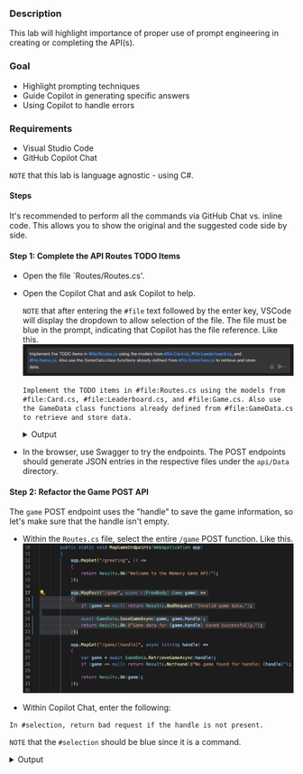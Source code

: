 ### Description

This lab will highlight importance of proper use of prompt engineering in creating or completing the API(s).

### Goal

- Highlight prompting techniques
- Guide Copilot in generating specific answers
- Using Copilot to handle errors

### Requirements

- Visual Studio Code
- GitHub Copilot Chat

`NOTE` that this lab is language agnostic - using C#.

#### Steps

It's recommended to perform all the commands via GitHub Chat vs. inline code. This allows you to show the original and the suggested code side by side.

#### Step 1: Complete the API Routes TODO Items

- Open the file `Routes/Routes.cs'.
- Open the Copilot Chat and ask Copilot to help.

    `NOTE` that after entering the `#file` text followed by the enter key, VSCode will display the dropdown to allow selection of the file. The file must be blue in the prompt, indicating that Copilot has the file reference. Like this.
    ![File Selection Prompting Example](./images/file_selection_prompting_example.png)

    ```text
    Implement the TODO items in #file:Routes.cs using the models from #file:Card.cs, #file:Leaderboard.cs, and #file:Game.cs. Also use the GameData class functions already defined from #file:GameData.cs to retrieve and store data.
    ```

    <details>
    <summary>Output</summary>
    <p>

    ```cs
    using Microsoft.AspNetCore.Mvc;
    using api.Models;
    using api.Services;
    using System.Text.Json;

    namespace api.Routes
    {
        public static class GameEndpoints
        {
            public static void MapGameEndpoints(WebApplication app)
            {
                app.MapGet("/greeting", () =>
                {
                    return Results.Ok("Welcome to the Memory Game API!");
                });

                app.MapPost("/game", async ([FromBody] Game game) =>
                {
                    if (game == null) return Results.BadRequest("Invalid game data.");

                    await GameData.SaveGameAsync(game, game.Handle);
                    return Results.Ok($"Game data for {game.Handle} saved successfully.");
                });

                app.MapGet("/game/{handle}", async (string handle) =>
                {
                    var game = await GameData.RetrieveGameAsync(handle);
                    if (game == null) return Results.NotFound($"No game found for handle: {handle}");

                    return Results.Ok(game);
                });

                app.MapPost("/leaderboard", async ([FromBody] Leaderboard entry) =>
                {
                    if (entry == null) return Results.BadRequest("Invalid leaderboard entry.");

                    var leaderboardEntries = await GameData.RetrieveLeaderboardAsync();
                    leaderboardEntries.Add(entry);
                    await GameData.SaveLeaderboardEntryAsync(leaderboardEntries);

                    return Results.Ok($"Leaderboard entry for {entry.Handle} saved successfully.");
                });

                app.MapGet("/leaderboard", async () =>
                {
                    var leaderboardEntries = await GameData.RetrieveLeaderboardAsync();
                    var topTenEntries = leaderboardEntries.OrderByDescending(entry => entry.Score).Take(10);

                    return Results.Ok(topTenEntries);
                });
            }
        }
    }
    ```

</p>
</details>

- In the browser, use Swagger to try the endpoints. The POST endpoints should generate JSON entries in the respective files under the `api/Data` directory.

#### Step 2: Refactor the Game POST API

The `game` POST endpoint uses the "handle" to save the game information, so let's make sure that the handle isn't empty.

- Within the `Routes.cs` file, select the entire `/game` POST function. Like this.
    ![File Selection Prompting Example](./images/select_game_post.png)

- Within Copilot Chat, enter the following:

```text
In #selection, return bad request if the handle is not present.
```

`NOTE` that the `#selection` should be blue since it is a command.

<details>
<summary>Output</summary>
<p>

```cs
app.MapPost("/game", async ([FromBody] Game game) =>
{
    if (game == null || string.IsNullOrWhiteSpace(game.Handle))
    { return Results.BadRequest("Invalid game data or missing handle."); }

    await GameData.SaveGameAsync(game, game.Handle);
    return Results.Ok($"Game data for {game.Handle} saved successfully.");
});
```

</p>
</details>
